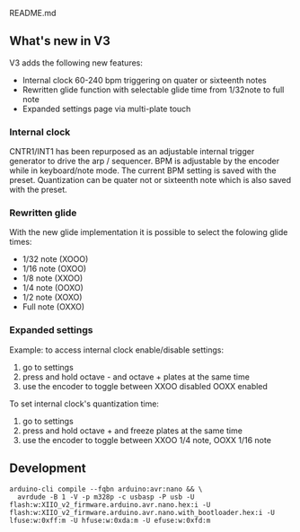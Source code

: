 README.md

## What's new in V3

V3 adds the following new features:
- Internal clock 60-240 bpm triggering on quater or sixteenth notes
- Rewritten glide function with selectable glide time from 1/32note to full note
- Expanded settings page via multi-plate touch

###  Internal clock

CNTR1/INT1 has been repurposed as an adjustable internal trigger generator to drive the arp / sequencer.
BPM is adjustable by the encoder while in keyboard/note mode.
The current BPM setting is saved with the preset.
Quantization can be quater not or sixteenth note which is also saved with the preset.

### Rewritten glide

With the new glide implementation it is possible to select the folowing glide times:
- 1/32 note (XOOO)
- 1/16 note (OXOO)
- 1/8 note  (XXOO)
- 1/4 note  (OOXO)
- 1/2 note  (XOXO)
- Full note (OXXO)

### Expanded settings

Example: to access internal clock enable/disable settings:

1. go to settings
2. press and hold octave - and octave + plates at the same time
3. use the encoder to toggle between
   XXOO disabled
   OOXX enabled

To set internal clock's quantization time:

1. go to settings
2. press and hold octave + and freeze plates at the same time
3. use the encoder to toggle between
   XXOO 1/4 note,
   OOXX 1/16 note

## Development

```
arduino-cli compile --fqbn arduino:avr:nano && \
  avrdude -B 1 -V -p m328p -c usbasp -P usb -U flash:w:XIIO_v2_firmware.arduino.avr.nano.hex:i -U flash:w:XIIO_v2_firmware.arduino.avr.nano.with_bootloader.hex:i -U lfuse:w:0xff:m -U hfuse:w:0xda:m -U efuse:w:0xfd:m
```
